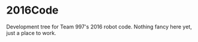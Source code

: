 # 2016Code
Development tree for Team 997's 2016 robot code.  Nothing fancy here yet, just a place to work.
